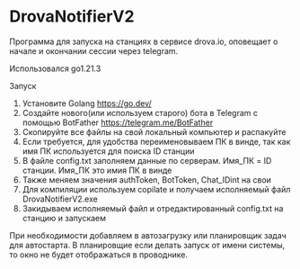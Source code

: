 # DrovaNotifierV2
Программа для запуска на станциях в сервисе drova.io, оповещает о начале и окончании сессии через telegram. 

Использовался go1.21.3

Запуск

1. Установите Golang https://go.dev/
2. Создайте нового(или используем старого) бота в Telegram с помощью BotFather https://telegram.me/BotFather
3. Скопируйте все файлы на свой локальный компьютер и распакуйте
4. Если требуется, для удобства переименовываем ПК в винде, так как имя ПК используется для поиска ID станции
5. В файле config.txt заполняем данные по серверам. Имя_ПК = ID станции. Имя_ПК это имия ПК в винде
6. Также меняем значения authToken, BotToken, Chat_IDint на свои
7. Для компиляции используем copilate и получаем исполняемый файл DrovaNotifierV2.exe
8. Закидываем исполняемый файл и отредактированный config.txt на станцию и запускаем
   
При необходимости добавляем в автозагрузку или планировщик задач для автостарта. В планировщие если делать запуск от имени системы, то окно не будет отображаться в проводнике.
